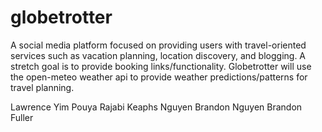 # globetrotter
A social media platform focused on providing users with travel-oriented services such as vacation planning, location discovery, and blogging. A stretch goal is to provide booking links/functionality. Globetrotter will use the open-meteo weather api to provide weather predictions/patterns for travel planning.

Lawrence Yim
Pouya Rajabi
Keaphs Nguyen
Brandon Nguyen
Brandon Fuller
